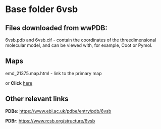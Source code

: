 # Base folder 6vsb

## Files downloaded from wwPDB:

6vsb.pdb and 6vsb.cif - contain the coordinates of the threedimensional molecular model, and can be viewed with, for example, Coot or Pymol.

## Maps

emd_21375.map.html - link to the primary map 

or **Click** [here](AHTMLA) 

## Other relevant links 
**PDBe**:  https://www.ebi.ac.uk/pdbe/entry/pdb/6vsb
 
**PDBr**: https://www.rcsb.org/structure/6vsb 
